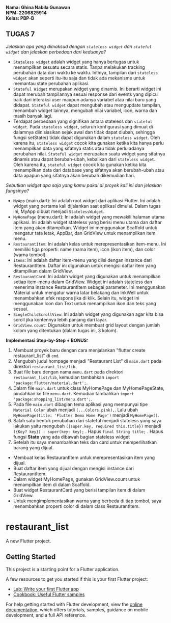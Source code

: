 **Nama: Ghina Nabila Gunawan\
NPM: 2206825914\
Kelas: PBP-B**

## TUGAS 7
*Jelaskan apa yang dimaksud dengan `stateless widget` dan `stateful widget` dan jelaskan perbedaan dari keduanya?*
- `Stateless widget` adalah widget yang hanya bertugas untuk menampilkan sesuatu secara statis. Tanpa melakukan tracking perubahan data dari waktu ke waktu. Intinya, tampilan dari `stateless widget` akan seperti itu-itu saja dan tidak ada mekanisme untuk memantau state perubahan aplikasi.
- `Stateful Widget` merupakan widget yang dinamis. Ini berarti widget ini dapat merubah tampilannya sesuai response dari events yang dipicu baik dari interaksi user maupun adanya variabel atau nilai baru yang didapat. `Stateful widget` dapat mengubah atau mengupdate tampilan, menambah widget lainnya, mengubah nilai variabel, icon, warna dan masih banyak lagi.
- Terdapat perbedaan yang signifikan antara stateless dan `stateful widget`. Pada `stateless widget`, seluruh konfigurasi yang dimuat di dalamnya diinisiasikan sejak awal dan tidak dapat diubah, sehingga fungsi setState() tidak dapat digunakan dalam `stateless widget`. Oleh karena itu, `stateless widget` cocok kita gunakan ketika kita hanya perlu menampilkan data yang sifatnya statis atau tidak perlu adanya perubahan nilai. `Stateful widget` merupakan suatu widget yang sifatnya dinamis atau dapat berubah-ubah, kebalikan dari `stateless widget`. Oleh karena itu, `stateful widget` cocok kita gunakan ketika kita menampilkan data dari database yang sifatnya akan berubah-ubah atau data apapun yang sifatnya akan berubah dikemudian hari.

*Sebutkan widget apa saja yang kamu pakai di proyek kali ini dan jelaskan fungsinya?*
- `MyApp` (main.dart): Ini adalah root widget dari aplikasi Flutter. Ini adalah widget yang pertama kali dijalankan saat aplikasi dimulai. Dalam tugas ini, MyApp dibuat menjadi `StatelessWidget`.
- `MyHomePage` (menu.dart): Ini adalah widget yang mewakili halaman utama aplikasi. Ini adalah widget stateless yang berisi menu utama dan daftar item yang akan ditampilkan. Widget ini menggunakan Scaffold untuk mengatur tata letak, AppBar, dan GridView untuk menampilkan item menu.
- `RestaurantItem`: Ini adalah kelas untuk merepresentasikan item-menu. Ini memiliki tiga properti: name (nama item), icon (ikon item), dan color (warna tombol).
- `items`: Ini adalah daftar item-menu yang diisi dengan instance dari RestaurantItem. Daftar ini digunakan untuk mengisi daftar item yang ditampilkan dalam GridView.
- `RestaurantCard`: Ini adalah widget yang digunakan untuk menampilkan setiap item-menu dalam GridView. Widget ini adalah stateless dan menerima instance RestaurantItem sebagai parameter. Ini menggunakan Material untuk mengatur warna latar belakang dan InkWell untuk menambahkan efek respons jika di klik. Selain itu, widget ini menggunakan Icon dan Text untuk menampilkan ikon dan teks yang sesuai.
- `SingleChildScrollView`: Ini adalah widget yang digunakan agar kita bisa scroll jika kontennya lebih panjang dari layar.
- `GridView.count`: Digunakan untuk membuat grid layout dengan jumlah kolom yang ditentukan (dalam tugas ini, 3 kolom). 

**Implementasi Step-by-Step + BONUS:**
1. Membuat proyek baru dengan cara menjalankan "flutter create restaurant_list" di `cmd`.
2. Mengubah judul hompage menjadi "Restaurant List" di `main.dart` pada direktori `restaurant_list/lib`.
3. Buat file baru dengan nama `menu.dart` pada direktori `restaurant_list/lib`, kemudian tambahkan `import 'package:flutter/material.dart';`.
4. Dalam file `main.dart` untuk class MyHomePage dan MyHomePageState, pindahkan ke file `menu.dart`. Kemudian tambahkan `import 'package:shopping_list/menu.dart';`.
5. Pada file `main.dart` dibagian tema aplikasi yang mempunyai tipe `Material Color` ubah menjadi `(...Colors.pink),`. Lalu ubah `MyHomePage(title: 'Flutter Demo Home Page')` menjadi `MyHomePage()`.
6. Salah satu bentuk perubahan dari stateful menjadi stateless yang saya lakukan yaitu mengubah `({super.key, required this.title})` menjadi `({Key? key}) : super(key: key);` . Hapus `final String title;` . Hapus fungsi **State** yang ada dibawah bagian stateless widget
7. Setelah itu saya menambahkan teks dan card untuk memperlihatkan barang yang dijual.
- Membuat kelas RestaurantItem untuk merepresentasikan item yang dijual. 
- Buat daftar item yang dijual dengan mengisi instance dari RestaurantItem.
- Dalam widget MyHomePage, gunakan GridView.count untuk menampilkan item di dalam Scaffold.
- Buat widget RestaurantCard yang berisi tampilan item di dalam GridView.
- Untuk mengimplementasikan warna yang berbeda di tiap tombol, saya menambahkan properti color di dalam class RestaurantItem.

# restaurant_list

A new Flutter project.

## Getting Started

This project is a starting point for a Flutter application.

A few resources to get you started if this is your first Flutter project:

- [Lab: Write your first Flutter app](https://docs.flutter.dev/get-started/codelab)
- [Cookbook: Useful Flutter samples](https://docs.flutter.dev/cookbook)

For help getting started with Flutter development, view the
[online documentation](https://docs.flutter.dev/), which offers tutorials,
samples, guidance on mobile development, and a full API reference.
